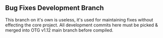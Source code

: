 ##  Bug Fixes Development Branch
This branch on it's own is useless, it's used for maintaining fixes without effecting the core project.
All development commits here must be picked & merged into OTG v1.12 main branch before compiled.
